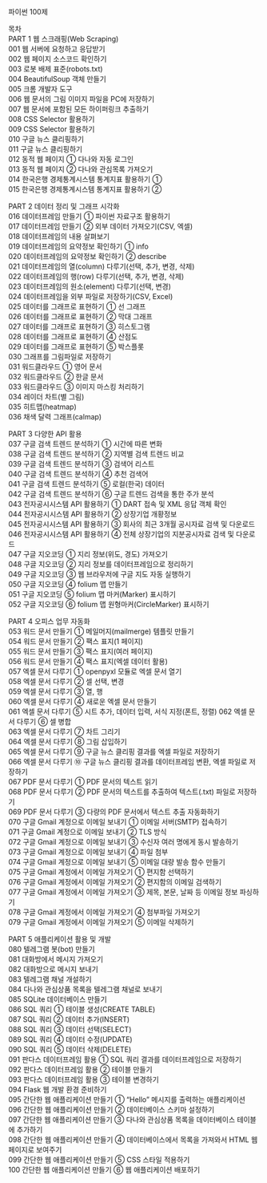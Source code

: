 파이썬 100제

목차  
PART 1 웹 스크래핑(Web Scraping)  
001 웹 서버에 요청하고 응답받기  
002 웹 페이지 소스코드 확인하기  
003 로봇 배제 표준(robots.txt)  
004 BeautifulSoup 객체 만들기  
005 크롬 개발자 도구  
006 웹 문서의 그림 이미지 파일을 PC에 저장하기  
007 웹 문서에 포함된 모든 하이퍼링크 추출하기  
008 CSS Selector 활용하기  
009 CSS Selector 활용하기  
010 구글 뉴스 클리핑하기  
011 구글 뉴스 클리핑하기  
012 동적 웹 페이지 ① 다나와 자동 로그인  
013 동적 웹 페이지 ② 다나와 관심목록 가져오기  
014 한국은행 경제통계시스템 통계지표 활용하기 ①  
015 한국은행 경제통계시스템 통계지표 활용하기 ②  

PART 2 데이터 정리 및 그래프 시각화  
016 데이터프레임 만들기 ① 파이썬 자료구조 활용하기  
017 데이터프레임 만들기 ② 외부 데이터 가져오기(CSV, 엑셀)  
018 데이터프레임의 내용 살펴보기  
019 데이터프레임의 요약정보 확인하기 ① info  
020 데이터프레임의 요약정보 확인하기 ② describe  
021 데이터프레임의 열(column) 다루기(선택, 추가, 변경, 삭제)  
022 데이터프레임의 행(row) 다루기(선택, 추가, 변경, 삭제)  
023 데이터프레임의 원소(element) 다루기(선택, 변경)  
024 데이터프레임을 외부 파일로 저장하기(CSV, Excel)  
025 데이터를 그래프로 표현하기 ① 선 그래프  
026 데이터를 그래프로 표현하기 ② 막대 그래프  
027 데이터를 그래프로 표현하기 ③ 히스토그램  
028 데이터를 그래프로 표현하기 ④ 산점도  
029 데이터를 그래프로 표현하기 ⑤ 박스플롯  
030 그래프를 그림파일로 저장하기  
031 워드클라우드 ① 영어 문서  
032 워드클라우드 ② 한글 문서  
033 워드클라우드 ③ 이미지 마스킹 처리하기  
034 레이더 차트(별 그림)  
035 히트맵(heatmap)  
036 채색 달력 그래프(calmap)  

PART 3 다양한 API 활용  
037 구글 검색 트렌드 분석하기 ① 시간에 따른 변화  
038 구글 검색 트렌드 분석하기 ② 지역별 검색 트렌드 비교  
039 구글 검색 트렌드 분석하기 ③ 검색어 리스트  
040 구글 검색 트렌드 분석하기 ④ 추천 검색어  
041 구글 검색 트렌드 분석하기 ⑤ 로컬(한국) 데이터  
042 구글 검색 트렌드 분석하기 ⑥ 구글 트렌드 검색을 통한 주가 분석  
043 전자공시시스템 API 활용하기 ① DART 접속 및 XML 응답 객체 확인  
044 전자공시시스템 API 활용하기 ② 상장기업 개황정보  
045 전자공시시스템 API 활용하기 ③ 회사의 최근 3개월 공시자료 검색 및 다운로드  
046 전자공시시스템 API 활용하기 ④ 전체 상장기업의 지분공시자료 검색 및 다운로드  
047 구글 지오코딩 ① 지리 정보(위도, 경도) 가져오기  
048 구글 지오코딩 ② 지리 정보를 데이터프레임으로 정리하기  
049 구글 지오코딩 ③ 웹 브라우저에 구글 지도 자동 실행하기  
050 구글 지오코딩 ④ folium 맵 만들기  
051 구글 지오코딩 ⑤ folium 맵 마커(Marker) 표시하기  
052 구글 지오코딩 ⑥ folium 맵 원형마커(CircleMarker) 표시하기  

PART 4 오피스 업무 자동화  
053 워드 문서 만들기 ① 메일머지(mailmerge) 템플릿 만들기  
054 워드 문서 만들기 ② 팩스 표지(1 페이지)  
055 워드 문서 만들기 ③ 팩스 표지(여러 페이지)  
056 워드 문서 만들기 ④ 팩스 표지(엑셀 데이터 활용)  
057 엑셀 문서 다루기 ① openpyxl 모듈로 엑셀 문서 열기  
058 엑셀 문서 다루기 ② 셀 선택, 변경  
059 엑셀 문서 다루기 ③ 열, 행  
060 엑셀 문서 다루기 ④ 새로운 엑셀 문서 만들기  
061 엑셀 문서 다루기 ⑤ 시트 추가, 데이터 입력, 서식 지정(폰트, 정렬) 
062 엑셀 문서 다루기 ⑥ 셀 병합  
063 엑셀 문서 다루기 ⑦ 차트 그리기  
064 엑셀 문서 다루기 ⑧ 그림 삽입하기  
065 엑셀 문서 다루기 ⑨ 구글 뉴스 클리핑 결과를 엑셀 파일로 저장하기  
066 엑셀 문서 다루기 ⑩ 구글 뉴스 클리핑 결과를 데이터프레임 변환, 엑셀 파일로 저장하기  
067 PDF 문서 다루기 ① PDF 문서의 텍스트 읽기  
068 PDF 문서 다루기 ② PDF 문서의 텍스트를 추출하여 텍스트(.txt) 파일로 저장하기  
069 PDF 문서 다루기 ③ 다량의 PDF 문서에서 텍스트 추출 자동화하기  
070 구글 Gmail 계정으로 이메일 보내기 ① 이메일 서버(SMTP) 접속하기  
071 구글 Gmail 계정으로 이메일 보내기 ② TLS 방식  
072 구글 Gmail 계정으로 이메일 보내기 ③ 수신자 여러 명에게 동시 발송하기  
073 구글 Gmail 계정으로 이메일 보내기 ④ 파일 첨부  
074 구글 Gmail 계정으로 이메일 보내기 ⑤ 이메일 대량 발송 함수 만들기  
075 구글 Gmail 계정에서 이메일 가져오기 ① 편지함 선택하기  
076 구글 Gmail 계정에서 이메일 가져오기 ② 편지함의 이메일 검색하기  
077 구글 Gmail 계정에서 이메일 가져오기 ③ 제목, 본문, 날짜 등 이메일 정보 파싱하기  
078 구글 Gmail 계정에서 이메일 가져오기 ④ 첨부파일 가져오기  
079 구글 Gmail 계정에서 이메일 가져오기 ⑤ 이메일 삭제하기  

PART 5 애플리케이션 활용 및 개발  
080 텔레그램 봇(bot) 만들기   
081 대화방에서 메시지 가져오기  
082 대화방으로 메시지 보내기  
083 텔레그램 채널 개설하기  
084 다나와 관심상품 목록을 텔레그램 채널로 보내기  
085 SQLite 데이터베이스 만들기  
086 SQL 쿼리 ① 테이블 생성(CREATE TABLE)  
087 SQL 쿼리 ② 데이터 추가(INSERT)  
088 SQL 쿼리 ③ 데이터 선택(SELECT)  
089 SQL 쿼리 ④ 데이터 수정(UPDATE)  
090 SQL 쿼리 ⑤ 데이터 삭제(DELETE)  
091 판다스 데이터프레임 활용 ① SQL 쿼리 결과를 데이터프레임으로 저장하기  
092 판다스 데이터프레임 활용 ② 테이블 만들기  
093 판다스 데이터프레임 활용 ③ 테이블 변경하기  
094 Flask 웹 개발 환경 준비하기  
095 간단한 웹 애플리케이션 만들기 ① “Hello” 메시지를 출력하는 애플리케이션  
096 간단한 웹 애플리케이션 만들기 ② 데이터베이스 스키마 설정하기  
097 간단한 웹 애플리케이션 만들기 ③ 다나와 관심상품 목록을 데이터베이스 테이블에 추가하기  
098 간단한 웹 애플리케이션 만들기 ④ 데이터베이스에서 목록을 가져와서 HTML 웹 페이지로 보여주기  
099 간단한 웹 애플리케이션 만들기 ⑤ CSS 스타일 적용하기  
100 간단한 웹 애플리케이션 만들기 ⑥ 웹 애플리케이션 배포하기  
